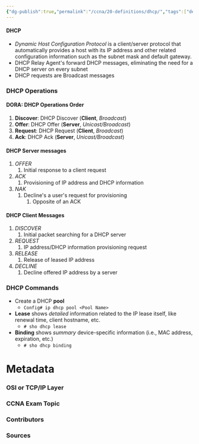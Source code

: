```yaml
---
{"dg-publish":true,"permalink":"/ccna/20-definitions/dhcp/","tags":["defs_ccna"]}
---
```


#### DHCP
- *Dynamic Host Configuration Protocol* is a client/server protocol that automatically provides a host with its IP address and other related configuration information such as the subnet mask and default gateway.
- DHCP Relay Agent's forward DHCP messages, eliminating the need for a DHCP server on every subnet
- DHCP requests are Broadcast messages

### DHCP Operations
#### **DORA**: DHCP Operations Order
1. **Discover**: DHCP Discover (**Client**, *Broadcast*)
2. **Offer**: DHCP Offer (**Server**, *Unicast/Broadcast*)
3. **Request**: DHCP Request (**Client**, *Broadcast*)
4. **Ack**: DHCP Ack (**Server**, *Unicast/Broadcast*)
#### DHCP Server messages
1. *OFFER*
	1. Initial response to a client request
2. *ACK*
	1. Provisioning of IP address and DHCP information
3. *NAK*
	1. Decline's a user's request for provisioning
		1. Opposite of an ACK
#### DHCP Client Messages
1. *DISCOVER*
	1. Initial packet searching for a DHCP server
2. *REQUEST*
	1. IP address/DHCP information provisioning request
3. *RELEASE*
	1. Release of leased IP address
4. *DECLINE*
	1. Decline offered IP address by a server

### DHCP Commands
- Create a DHCP **pool**
	- `Config# ip dhcp pool <Pool Name>`
- **Lease** shows *detailed* information related to the IP lease itself, like renewal time, client hostname, etc.
	- `# sho dhcp lease`
- **Binding** shows *summary* device-specific information (i.e., MAC address, expiration, etc.)
	- `# sho dhcp binding`

# Metadata
### OSI or TCP/IP Layer

### CCNA Exam Topic

### Contributors

### Sources

